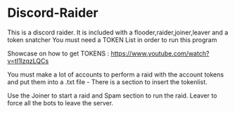 # Discord-Raider

This is a discord raider. It is included with a flooder,raider,joiner,leaver and a token snatcher
You must need a TOKEN List in order to run this program

Showcase on how to get TOKENS : https://www.youtube.com/watch?v=tI1lzqzLQCs


You must make a lot of accounts to perform a raid with the account tokens
and put them into a .txt file - There is a section to insert the tokenlist.

Use the Joiner to start a raid and Spam section to run the raid.
Leaver to force all the bots to leave the server.

